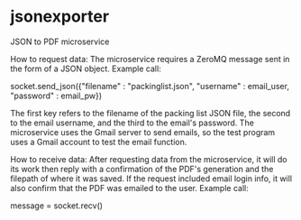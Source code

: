 # jsonexporter
JSON to PDF microservice

How to request data:
The microservice requires a ZeroMQ message sent in the form of a JSON object. Example call:

socket.send_json({"filename" : "packinglist.json", "username" : email_user, "password" : email_pw})

The first key refers to the filename of the packing list JSON file, the second to the email username, and the third to the email's password. The microservice uses the Gmail server to send emails, so the test program uses a Gmail account to test the email function.

How to receive data:
After requesting data from the microservice, it will do its work then reply with a confirmation of the PDF's generation and the filepath of where it was saved. If the request included email login info, it will also confirm that the PDF was emailed to the user. Example call:

message = socket.recv()
